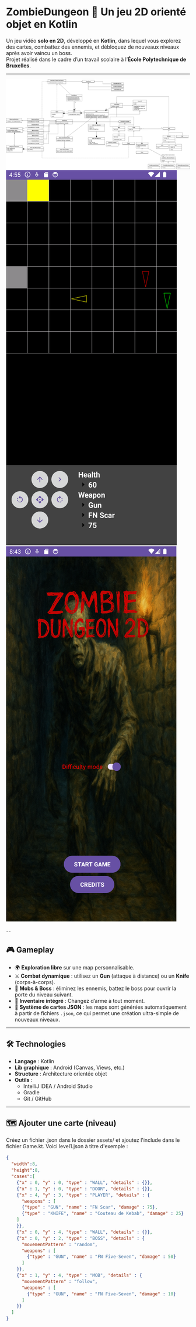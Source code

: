# ZombieDungeon 🔫 Un jeu 2D orienté objet en Kotlin

Un jeu vidéo **solo en 2D**, développé en **Kotlin**, dans lequel vous explorez des cartes, combattez des ennemis, et débloquez de nouveaux niveaux après avoir vaincu un boss.  
Projet réalisé dans le cadre d’un travail scolaire à l’**École Polytechnique de Bruxelles**.

---

![Class Diagram](https://raw.githubusercontent.com/elingeniero-skully/ZombieDungeon/refs/heads/main/UML/class_diagram.png)
![Screen 1](https://raw.githubusercontent.com/elingeniero-skully/ZombieDungeon/refs/heads/main/screenshots/1.png)
![Screen 2](https://raw.githubusercontent.com/elingeniero-skully/ZombieDungeon/refs/heads/main/screenshots/2.png)

--

## 🎮 Gameplay

- 🌍 **Exploration libre** sur une map personnalisable.
- ⚔️ **Combat dynamique** : utilisez un **Gun** (attaque à distance) ou un **Knife** (corps-à-corps).
- 👾 **Mobs & Boss** : éliminez les ennemis, battez le boss pour ouvrir la porte du niveau suivant.
- 🎒 **Inventaire intégré** : Changez d’arme à tout moment.
- 🧱 **Système de cartes JSON** : les maps sont générées automatiquement à partir de fichiers `.json`, ce qui permet une création ultra-simple de nouveaux niveaux.

---

## 🛠️ Technologies

- **Langage** : Kotlin
- **Lib graphique** : Android (Canvas, Views, etc.)
- **Structure** : Architecture orientée objet
- **Outils** :
  - IntelliJ IDEA / Android Studio
  - Gradle
  - Git / GitHub

---

## 🗺️ Ajouter une carte (niveau)

Créez un fichier .json dans le dossier assets/ et ajoutez l'include dans le fichier Game.kt. 
Voici level1.json à titre d'exemple :

```json
{
  "width":8,
  "height":8,
  "cases":[
    {"x" : 0, "y" : 0, "type" : "WALL", "details" : {}},
    {"x" : 1, "y" : 0, "type" : "DOOR", "details" : {}},
    {"x" : 4, "y" : 3, "type" : "PLAYER", "details" : {
      "weapons" : [
      {"type" : "GUN", "name" : "FN Scar", "damage" : 75},
      {"type" : "KNIFE", "name" : "Couteau de Kebab", "damage" : 25}
    ]
    }},
    {"x" : 0, "y" : 4, "type" : "WALL", "details" : {}},
    {"x" : 0, "y" : 2, "type" : "BOSS", "details" : {
      "movementPattern" : "random",
      "weapons" : [
        {"type" : "GUN", "name" : "FN Five-Seven", "damage" : 50}
      ]
    }},
    {"x" : 1, "y" : 4, "type" : "MOB", "details" : {
      "movementPattern" : "follow",
      "weapons" : [
        {"type" : "GUN", "name" : "FN Five-Seven", "damage" : 10}
      ]
    }}
  ]
}

```
